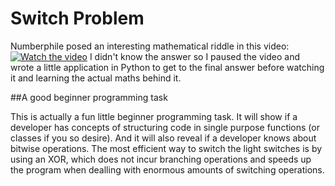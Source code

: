 # Switch Problem

Numberphile posed an interesting mathematical riddle in this video:
[![Watch the video](https://img.youtube.com/vi/-UBDRX6bk-A/maxresdefault.jpg)](https://youtu.be/-UBDRX6bk-A)
I didn't know the answer so I paused the video and wrote a little application in Python to get to the final answer before watching it and learning the actual maths behind it.
<p>
##A good beginner programming task
<p>
This is actually a fun little beginner programming task. It will show if a developer has concepts of structuring code in single purpose functions (or classes if you so desire). And it will also reveal if a developer knows about bitwise operations. The most efficient way to switch the light switches is by using an XOR, which does not incur branching operations and speeds up the program when dealling with enormous amounts of switching operations.

